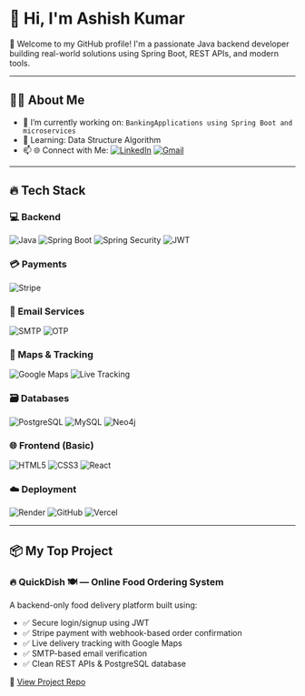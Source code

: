 # 👋 Hi, I'm Ashish Kumar

🚀 Welcome to my GitHub profile! I'm a passionate Java backend developer building real-world solutions using Spring Boot, REST APIs, and modern tools.

---

## 🧑‍💻 About Me

- 🔭 I’m currently working on: `BankingApplications using Spring Boot and microservices`
- 🌱 Learning: Data Structure Algorithm
- 📫 🌐 Connect with Me:
[![LinkedIn](https://img.shields.io/badge/LinkedIn-blue?style=flat-square&logo=linkedin&logoColor=white)](https://www.linkedin.com/in/ashish-kumar-123456789/)
[![Gmail](https://img.shields.io/badge/Gmail-D14836?style=flat-square&logo=gmail&logoColor=white)](mailto:your.email@gmail.com)

---

## 🔥 Tech Stack

### 💻 Backend
![Java](https://img.shields.io/badge/Java-%23ED8B00.svg?style=flat-square&logo=java&logoColor=white)
![Spring Boot](https://img.shields.io/badge/Spring%20Boot-6DB33F?style=flat-square&logo=spring-boot&logoColor=white)
![Spring Security](https://img.shields.io/badge/Spring%20Security-6DB33F?style=flat-square&logo=spring&logoColor=white)
![JWT](https://img.shields.io/badge/JWT-black?style=flat-square&logo=json-web-tokens&logoColor=white)

### 💳 Payments
![Stripe](https://img.shields.io/badge/Stripe-6772e5?style=flat-square&logo=stripe&logoColor=white)

### 📧 Email Services
![SMTP](https://img.shields.io/badge/SMTP-FF0000?style=flat-square&logo=gmail&logoColor=white)
![OTP](https://img.shields.io/badge/OTP%20Verification-blue?style=flat-square)

### 📍 Maps & Tracking
![Google Maps](https://img.shields.io/badge/Google%20Maps-4285F4?style=flat-square&logo=googlemaps&logoColor=white)
![Live Tracking](https://img.shields.io/badge/Live%20Tracking-yellowgreen?style=flat-square)

### 🗃️ Databases
![PostgreSQL](https://img.shields.io/badge/PostgreSQL-316192?style=flat-square&logo=postgresql&logoColor=white)
![MySQL](https://img.shields.io/badge/MySQL-005C84?style=flat-square&logo=mysql&logoColor=white)
![Neo4j](https://img.shields.io/badge/Neo4j-4581C4?style=flat-square&logo=neo4j&logoColor=white)

### 🌐 Frontend (Basic)
![HTML5](https://img.shields.io/badge/HTML5-E34F26?style=flat-square&logo=html5&logoColor=white)
![CSS3](https://img.shields.io/badge/CSS3-1572B6?style=flat-square&logo=css3&logoColor=white)
![React](https://img.shields.io/badge/React-20232A?style=flat-square&logo=react&logoColor=61DAFB)

### ☁️ Deployment
![Render](https://img.shields.io/badge/Render-46E3B7?style=flat-square&logo=render&logoColor=black)
![GitHub](https://img.shields.io/badge/GitHub-181717?style=flat-square&logo=github&logoColor=white)
![Vercel](https://img.shields.io/badge/Vercel-000000?style=flat-square&logo=vercel&logoColor=white)

---

## 📦 My Top Project

### 🔥 QuickDish 🍽️ — Online Food Ordering System
A backend-only food delivery platform built using:

- ✅ Secure login/signup using JWT
- ✅ Stripe payment with webhook-based order confirmation
- ✅ Live delivery tracking with Google Maps
- ✅ SMTP-based email verification
- ✅ Clean REST APIs & PostgreSQL database

🔗 [View Project Repo](https://github.com/ashishpatel0856/Quic)

